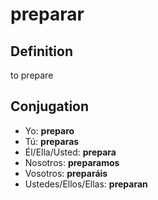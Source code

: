 # preparar

## Definition
to prepare

## Conjugation

- Yo: **preparo**
- Tú: **preparas**
- Él/Ella/Usted: **prepara**
- Nosotros: **preparamos**
- Vosotros: **preparáis**
- Ustedes/Ellos/Ellas: **preparan**